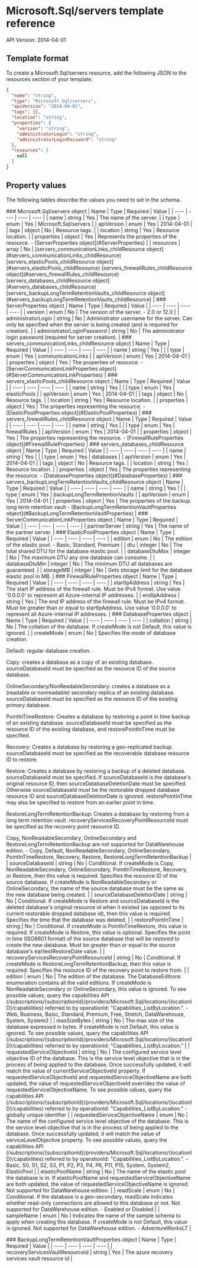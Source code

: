 # Microsoft.Sql/servers template reference
API Version: 2014-04-01
## Template format

To create a Microsoft.Sql/servers resource, add the following JSON to the resources section of your template.

```json
{
  "name": "string",
  "type": "Microsoft.Sql/servers",
  "apiVersion": "2014-04-01",
  "tags": {},
  "location": "string",
  "properties": {
    "version": "string",
    "administratorLogin": "string",
    "administratorLoginPassword": "string"
  },
  "resources": [
    null
  ]
}
```
## Property values

The following tables describe the values you need to set in the schema.

<a id="Microsoft.Sql/servers" />
### Microsoft.Sql/servers object
|  Name | Type | Required | Value |
|  ---- | ---- | ---- | ---- |
|  name | string | Yes | The name of the server. |
|  type | enum | Yes | Microsoft.Sql/servers |
|  apiVersion | enum | Yes | 2014-04-01 |
|  tags | object | No | Resource tags. |
|  location | string | Yes | Resource location. |
|  properties | object | Yes | Represents the properties of the resource. - [ServerProperties object](#ServerProperties) |
|  resources | array | No | [servers_communicationLinks_childResource object](#servers_communicationLinks_childResource) [servers_elasticPools_childResource object](#servers_elasticPools_childResource) [servers_firewallRules_childResource object](#servers_firewallRules_childResource) [servers_databases_childResource object](#servers_databases_childResource) [servers_backupLongTermRetentionVaults_childResource object](#servers_backupLongTermRetentionVaults_childResource) |


<a id="ServerProperties" />
### ServerProperties object
|  Name | Type | Required | Value |
|  ---- | ---- | ---- | ---- |
|  version | enum | No | The version of the server. - 2.0 or 12.0 |
|  administratorLogin | string | No | Administrator username for the server. Can only be specified when the server is being created (and is required for creation). |
|  administratorLoginPassword | string | No | The administrator login password (required for server creation). |


<a id="servers_communicationLinks_childResource" />
### servers_communicationLinks_childResource object
|  Name | Type | Required | Value |
|  ---- | ---- | ---- | ---- |
|  name | string | Yes |  |
|  type | enum | Yes | communicationLinks |
|  apiVersion | enum | Yes | 2014-04-01 |
|  properties | object | Yes | The properties of resource. - [ServerCommunicationLinkProperties object](#ServerCommunicationLinkProperties) |


<a id="servers_elasticPools_childResource" />
### servers_elasticPools_childResource object
|  Name | Type | Required | Value |
|  ---- | ---- | ---- | ---- |
|  name | string | Yes |  |
|  type | enum | Yes | elasticPools |
|  apiVersion | enum | Yes | 2014-04-01 |
|  tags | object | No | Resource tags. |
|  location | string | Yes | Resource location. |
|  properties | object | Yes | The properties representing the resource. - [ElasticPoolProperties object](#ElasticPoolProperties) |


<a id="servers_firewallRules_childResource" />
### servers_firewallRules_childResource object
|  Name | Type | Required | Value |
|  ---- | ---- | ---- | ---- |
|  name | string | Yes |  |
|  type | enum | Yes | firewallRules |
|  apiVersion | enum | Yes | 2014-04-01 |
|  properties | object | Yes | The properties representing the resource. - [FirewallRuleProperties object](#FirewallRuleProperties) |


<a id="servers_databases_childResource" />
### servers_databases_childResource object
|  Name | Type | Required | Value |
|  ---- | ---- | ---- | ---- |
|  name | string | Yes |  |
|  type | enum | Yes | databases |
|  apiVersion | enum | Yes | 2014-04-01 |
|  tags | object | No | Resource tags. |
|  location | string | Yes | Resource location. |
|  properties | object | Yes | The properties representing the resource. - [DatabaseProperties object](#DatabaseProperties) |


<a id="servers_backupLongTermRetentionVaults_childResource" />
### servers_backupLongTermRetentionVaults_childResource object
|  Name | Type | Required | Value |
|  ---- | ---- | ---- | ---- |
|  name | string | Yes |  |
|  type | enum | Yes | backupLongTermRetentionVaults |
|  apiVersion | enum | Yes | 2014-04-01 |
|  properties | object | Yes | The properties of the backup long term retention vault - [BackupLongTermRetentionVaultProperties object](#BackupLongTermRetentionVaultProperties) |


<a id="ServerCommunicationLinkProperties" />
### ServerCommunicationLinkProperties object
|  Name | Type | Required | Value |
|  ---- | ---- | ---- | ---- |
|  partnerServer | string | Yes | The name of the partner server. |


<a id="ElasticPoolProperties" />
### ElasticPoolProperties object
|  Name | Type | Required | Value |
|  ---- | ---- | ---- | ---- |
|  edition | enum | No | The edition of the elastic pool. - Basic, Standard, Premium |
|  dtu | integer | No | The total shared DTU for the database elastic pool. |
|  databaseDtuMax | integer | No | The maximum DTU any one database can consume. |
|  databaseDtuMin | integer | No | The minimum DTU all databases are guaranteed. |
|  storageMB | integer | No | Gets storage limit for the database elastic pool in MB. |


<a id="FirewallRuleProperties" />
### FirewallRuleProperties object
|  Name | Type | Required | Value |
|  ---- | ---- | ---- | ---- |
|  startIpAddress | string | Yes | The start IP address of the firewall rule. Must be IPv4 format. Use value '0.0.0.0' to represent all Azure-internal IP addresses. |
|  endIpAddress | string | Yes | The end IP address of the firewall rule. Must be IPv4 format. Must be greater than or equal to startIpAddress. Use value '0.0.0.0' to represent all Azure-internal IP addresses. |


<a id="DatabaseProperties" />
### DatabaseProperties object
|  Name | Type | Required | Value |
|  ---- | ---- | ---- | ---- |
|  collation | string | No | The collation of the database. If createMode is not Default, this value is ignored. |
|  createMode | enum | No | Specifies the mode of database creation.

Default: regular database creation.

Copy: creates a database as a copy of an existing database. sourceDatabaseId must be specified as the resource ID of the source database.

OnlineSecondary/NonReadableSecondary: creates a database as a (readable or nonreadable) secondary replica of an existing database. sourceDatabaseId must be specified as the resource ID of the existing primary database.

PointInTimeRestore: Creates a database by restoring a point in time backup of an existing database. sourceDatabaseId must be specified as the resource ID of the existing database, and restorePointInTime must be specified.

Recovery: Creates a database by restoring a geo-replicated backup. sourceDatabaseId must be specified as the recoverable database resource ID to restore.

Restore: Creates a database by restoring a backup of a deleted database. sourceDatabaseId must be specified. If sourceDatabaseId is the database's original resource ID, then sourceDatabaseDeletionDate must be specified. Otherwise sourceDatabaseId must be the restorable dropped database resource ID and sourceDatabaseDeletionDate is ignored. restorePointInTime may also be specified to restore from an earlier point in time.

RestoreLongTermRetentionBackup: Creates a database by restoring from a long term retention vault. recoveryServicesRecoveryPointResourceId must be specified as the recovery point resource ID.

Copy, NonReadableSecondary, OnlineSecondary and RestoreLongTermRetentionBackup are not supported for DataWarehouse edition. - Copy, Default, NonReadableSecondary, OnlineSecondary, PointInTimeRestore, Recovery, Restore, RestoreLongTermRetentionBackup |
|  sourceDatabaseId | string | No | Conditional. If createMode is Copy, NonReadableSecondary, OnlineSecondary, PointInTimeRestore, Recovery, or Restore, then this value is required. Specifies the resource ID of the source database. If createMode is NonReadableSecondary or OnlineSecondary, the name of the source database must be the same as the new database being created. |
|  sourceDatabaseDeletionDate | string | No | Conditional. If createMode is Restore and sourceDatabaseId is the deleted database's original resource id when it existed (as opposed to its current restorable dropped database id), then this value is required. Specifies the time that the database was deleted. |
|  restorePointInTime | string | No | Conditional. If createMode is PointInTimeRestore, this value is required. If createMode is Restore, this value is optional. Specifies the point in time (ISO8601 format) of the source database that will be restored to create the new database. Must be greater than or equal to the source database's earliestRestoreDate value. |
|  recoveryServicesRecoveryPointResourceId | string | No | Conditional. If createMode is RestoreLongTermRetentionBackup, then this value is required. Specifies the resource ID of the recovery point to restore from. |
|  edition | enum | No | The edition of the database. The DatabaseEditions enumeration contains all the valid editions. If createMode is NonReadableSecondary or OnlineSecondary, this value is ignored. To see possible values, query the capabilities API (/subscriptions/{subscriptionId}/providers/Microsoft.Sql/locations/{locationID}/capabilities) referred to by operationId: "Capabilities_ListByLocation.". - Web, Business, Basic, Standard, Premium, Free, Stretch, DataWarehouse, System, System2 |
|  maxSizeBytes | string | No | The max size of the database expressed in bytes. If createMode is not Default, this value is ignored. To see possible values, query the capabilities API (/subscriptions/{subscriptionId}/providers/Microsoft.Sql/locations/{locationID}/capabilities) referred to by operationId: "Capabilities_ListByLocation." |
|  requestedServiceObjectiveId | string | No | The configured service level objective ID of the database. This is the service level objective that is in the process of being applied to the database. Once successfully updated, it will match the value of currentServiceObjectiveId property. If requestedServiceObjectiveId and requestedServiceObjectiveName are both updated, the value of requestedServiceObjectiveId overrides the value of requestedServiceObjectiveName. To see possible values, query the capabilities API (/subscriptions/{subscriptionId}/providers/Microsoft.Sql/locations/{locationID}/capabilities) referred to by operationId: "Capabilities_ListByLocation." - globally unique identifier |
|  requestedServiceObjectiveName | enum | No | The name of the configured service level objective of the database. This is the service level objective that is in the process of being applied to the database. Once successfully updated, it will match the value of serviceLevelObjective property. To see possible values, query the capabilities API (/subscriptions/{subscriptionId}/providers/Microsoft.Sql/locations/{locationID}/capabilities) referred to by operationId: "Capabilities_ListByLocation.". - Basic, S0, S1, S2, S3, P1, P2, P3, P4, P6, P11, P15, System, System2, ElasticPool |
|  elasticPoolName | string | No | The name of the elastic pool the database is in. If elasticPoolName and requestedServiceObjectiveName are both updated, the value of requestedServiceObjectiveName is ignored. Not supported for DataWarehouse edition. |
|  readScale | enum | No | Conditional. If the database is a geo-secondary, readScale indicates whether read-only connections are allowed to this database or not. Not supported for DataWarehouse edition. - Enabled or Disabled |
|  sampleName | enum | No | Indicates the name of the sample schema to apply when creating this database. If createMode is not Default, this value is ignored. Not supported for DataWarehouse edition. - AdventureWorksLT |


<a id="BackupLongTermRetentionVaultProperties" />
### BackupLongTermRetentionVaultProperties object
|  Name | Type | Required | Value |
|  ---- | ---- | ---- | ---- |
|  recoveryServicesVaultResourceId | string | Yes | The azure recovery services vault resource id |

